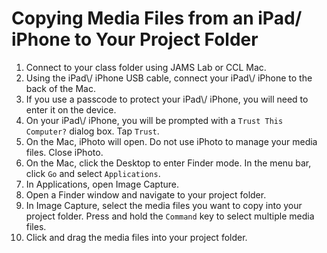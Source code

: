 # Copying Media Files from an iPad/ iPhone to Your Project Folder

1. Connect to your class folder using JAMS Lab or CCL Mac.
2. Using the iPad\\/ iPhone USB cable, connect your iPad\\/ iPhone to the back of the Mac.
3. If you use a passcode to protect your iPad\\/ iPhone, you will need to enter it on the device.
4. On your iPad\\/ iPhone, you will be prompted with a `Trust This Computer?` dialog box. Tap `Trust`.
5. On the Mac, iPhoto will open. Do not use iPhoto to manage your media files. Close iPhoto.
6. On the Mac, click the Desktop to enter Finder mode. In the menu bar, click `Go` and select `Applications`.&#x20;
7. In Applications, open Image Capture.
8. Open a Finder window and navigate to your project folder.
9. In Image Capture, select the media files you want to copy into your project folder. Press and hold the `Command` key to select multiple media files.
10. Click and drag the media files into your project folder.
